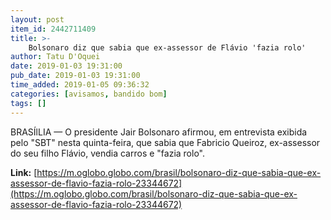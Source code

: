 ```yaml
---
layout: post
item_id: 2442711409
title: >-
    Bolsonaro diz que sabia que ex-assessor de Flávio 'fazia rolo'
author: Tatu D'Oquei
date: 2019-01-03 19:31:00
pub_date: 2019-01-03 19:31:00
time_added: 2019-01-05 09:36:32
categories: [avisamos, bandido bom]
tags: []
---
```


BRASÍlLIA — O presidente Jair Bolsonaro afirmou, em entrevista exibida pelo "SBT" nesta quinta-feira, que sabia que Fabricio Queiroz, ex-assessor do seu filho Flávio, vendia carros e "fazia rolo".

**Link:** [https://m.oglobo.globo.com/brasil/bolsonaro-diz-que-sabia-que-ex-assessor-de-flavio-fazia-rolo-23344672](https://m.oglobo.globo.com/brasil/bolsonaro-diz-que-sabia-que-ex-assessor-de-flavio-fazia-rolo-23344672)

